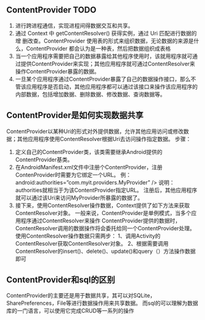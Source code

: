 ## ContentProvider TODO
1. 进行跨进程通信，实现进程间得数据交互和共享。
1. 通过 Context 中 getContentResolver() 获得实例，通过 Uri 匹配进行数据的增
删改查。ContentProvider 使用表的形式来组织数据，无论数据的来源是什么，ContentProvider 都会认为是一种表，然后把数据组织成表格
1. 当一个应用程序需要把自己的数据暴露给其他程序使用时，该就用程序就可通过提供ContentProvider来实现；其他应用程序就可通过ContentResolver来操作ContentProvider暴露的数据。
1. 一旦某个应用程序通过ContentProvider暴露了自己的数据操作接口，那么不管该应用程序是否启动，其他应用程序都可以通过该接口来操作该应用程序的内部数据，包括增加数据、删除数据、修改数据、查询数据等。

## ContentProvider是如何实现数据共享
ContentProvider以某种Uri的形式对外提供数据，允许其他应用访问或修改数据；其他应用程序使用ContentResolver根据Uri去访问操作指定数据。 步骤：
1. 定义自己的ContentProvider类，该类需要继承Android提供的ContentProvider基类。
2. 在AndroidManifest.xml文件中注册个ContentProvider，注册ContenProvider时需要为它绑定一个URL。
例： android:authorities=”com.myit.providers.MyProvider” /> 说明：authorities就相当于为该ContentProvider指定URL。
注册后，其他应用程序就可以通过该Uri来访问MyProvider所暴露的数据了。
3. 接下来，使用ContentResolver操作数据，Context提供了如下方法来获取ContentResolver对象。
一般来说，ContentProvider是单例模式，当多个应用程序通过ContentResolver来操作 ContentProvider提供的数据时，
ContentResolver调用的数据操作将会委托给同一个ContentProvider处理。 使用ContentResolver操作数据只需两步：
    1、调用Activity的ContentResolver获取ContentResolver对象。
    2、根据需要调用ContentResolver的insert()、delete()、update()和query（）方法操作数据即可

## ContentProvider和sql的区别
ContentProvider的主要还是用于数据共享，其可以对SQLite，SharePreferences，File等进行数据操作用来共享数据。
而sql的可以理解为数据库的一门语言，可以使用它完成CRUD等一系列的操作
